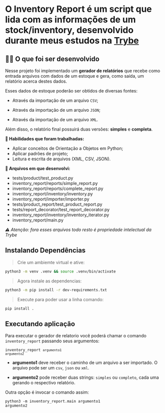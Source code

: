 # O Inventory Report é um script que lida com as informações de um stock/inventory, desenvolvido durante meus estudos na [Trybe](https://www.betrybe.com/)

## :man_technologist: O que foi ser desenvolvido

Nesse projeto foi implementado um **gerador de relatórios** que recebe como entrada arquivos com dados de um estoque e gera, como saída, um relatório acerca destes dados.

  Esses dados de estoque poderão ser obtidos de diversas fontes:

  - Através da importação de um arquivo `CSV`;

  - Através da importação de um arquivo `JSON`;

  - Através da importação de um arquivo `XML`.

  Além disso, o relatório final possuirá duas versões: **simples** e **completa**.

  <strong>🚵 Habilidades que foram trabalhadas:</strong>
 
  <ul>
    <li>Aplicar conceitos de Orientação a Objetos em Python;</li>
    <li>Aplicar padrões de projeto;</li>
    <li>Leitura e escrita de arquivos (XML, CSV, JSON).</li>
  </ul>
  
  <strong>📄 Arquivos em que desenvolvi:</strong>
  
  <ul>
    <li>tests/product/test_product.py</li>
    <li>inventory_report/reports/simple_report.py</li>
    <li>inventory_report/reports/complete_report.py</li>
    <li>inventory_report/inventory/inventory.py</li>
    <li>inventory_report/importer/importer.py</li>
    <li>tests/product_report/test_product_report.py</li>
    <li>tests/report_decorator/test_report_decorator.py</li>
    <li>inventory_report/inventory/inventory_iterator.py</li>
    <li>inventory_report/main.py</li>
  </ul>
  
  *:warning: Atenção: fora esses arquivos todo resto é propriedade intelectual da Trybe*
  
## Instalando Dependências

> Crie um ambiemte virtual e ative:
```bash
python3 -m venv .venv && source .venv/bin/activate
```

> Agora instale as dependencias:
```bash
python3 -m pip install -r dev-requirements.txt
```

> Execute para poder usar a linha comando:
```bash
pip install .
```

## Executando aplicação

Para executar o gerador de relatorio você poderá chamar o comando `inventory_report` passando seus argumentos:
  
  <code>inventory_report `argumento1` `argumento2`</code>

  - **argumento1** deve receber o caminho de um arquivo a ser importado. O arquivo pode ser um `csv`, `json` ou `xml`.

  - **argumento2** pode receber duas strings: `simples` ou `completo`, cada uma gerando o respectivo relatório.
  
  Outra opção é invocar o comando assim:

  <code>python3 -m inventory_report.main argumento1 argumento2</code>
